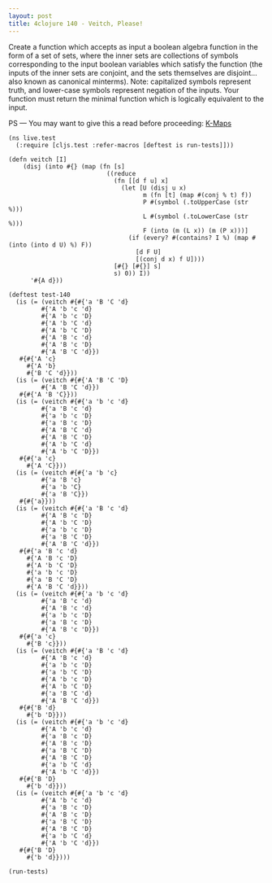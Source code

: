```yaml
---
layout: post
title: 4clojure 140 - Veitch, Please!
---
```


Create a function which accepts as input a boolean algebra function in the form of a set of sets, where the inner sets are collections of symbols corresponding to the input boolean variables which satisfy the function (the inputs of the inner sets are conjoint, and the sets themselves are disjoint... also known as canonical minterms). Note: capitalized symbols represent truth, and lower-case symbols represent negation of the inputs. Your function must return the minimal function which is logically equivalent to the input. 

PS — You may want to give this a read before proceeding: [K-Maps](http://en.wikipedia.org/wiki/K_map)

<pre><code class="language-klipse">(ns live.test
  (:require [cljs.test :refer-macros [deftest is run-tests]]))

(defn veitch [I]
    (disj (into #{} (map (fn [s]
                           ((reduce
                             (fn [[d f u] x]
                               (let [U (disj u x)
                                     m (fn [t] (map #(conj % t) f))
                                     P #(symbol (.toUpperCase (str %)))
                                     L #(symbol (.toLowerCase (str %)))
                                     F (into (m (L x)) (m (P x)))]
                                 (if (every? #(contains? I %) (map #(into (into d U) %) F))
                                   [d F U]
                                   [(conj d x) f U])))
                             [#{} [#{}] s]
                             s) 0)) I))
      '#{A d}))

(deftest test-140
  (is (= (veitch #{#{'a 'B 'C 'd}
         #{'A 'b 'c 'd}
         #{'A 'b 'c 'D}
         #{'A 'b 'C 'd}
         #{'A 'b 'C 'D}
         #{'A 'B 'c 'd}
         #{'A 'B 'c 'D}
         #{'A 'B 'C 'd}})
   #{#{'A 'c} 
     #{'A 'b}
     #{'B 'C 'd}}))
  (is (= (veitch #{#{'A 'B 'C 'D}
         #{'A 'B 'C 'd}})
   #{#{'A 'B 'C}}))
  (is (= (veitch #{#{'a 'b 'c 'd}
         #{'a 'B 'c 'd}
         #{'a 'b 'c 'D}
         #{'a 'B 'c 'D}
         #{'A 'B 'C 'd}
         #{'A 'B 'C 'D}
         #{'A 'b 'C 'd}
         #{'A 'b 'C 'D}})
   #{#{'a 'c}
     #{'A 'C}}))
  (is (= (veitch #{#{'a 'b 'c} 
         #{'a 'B 'c}
         #{'a 'b 'C}
         #{'a 'B 'C}})
   #{#{'a}}))
  (is (= (veitch #{#{'a 'B 'c 'd}
         #{'A 'B 'c 'D}
         #{'A 'b 'C 'D}
         #{'a 'b 'c 'D}
         #{'a 'B 'C 'D}
         #{'A 'B 'C 'd}})
   #{#{'a 'B 'c 'd}
     #{'A 'B 'c 'D}
     #{'A 'b 'C 'D}
     #{'a 'b 'c 'D}
     #{'a 'B 'C 'D}
     #{'A 'B 'C 'd}}))
  (is (= (veitch #{#{'a 'b 'c 'd}
         #{'a 'B 'c 'd}
         #{'A 'B 'c 'd}
         #{'a 'b 'c 'D}
         #{'a 'B 'c 'D}
         #{'A 'B 'c 'D}})
   #{#{'a 'c}
     #{'B 'c}}))
  (is (= (veitch #{#{'a 'B 'c 'd}
         #{'A 'B 'c 'd}
         #{'a 'b 'c 'D}
         #{'a 'b 'C 'D}
         #{'A 'b 'c 'D}
         #{'A 'b 'C 'D}
         #{'a 'B 'C 'd}
         #{'A 'B 'C 'd}})
   #{#{'B 'd}
     #{'b 'D}}))
  (is (= (veitch #{#{'a 'b 'c 'd}
         #{'A 'b 'c 'd}
         #{'a 'B 'c 'D}
         #{'A 'B 'c 'D}
         #{'a 'B 'C 'D}
         #{'A 'B 'C 'D}
         #{'a 'b 'C 'd}
         #{'A 'b 'C 'd}})
   #{#{'B 'D}
     #{'b 'd}}))
  (is (= (veitch #{#{'a 'b 'c 'd}
         #{'A 'b 'c 'd}
         #{'a 'B 'c 'D}
         #{'A 'B 'c 'D}
         #{'a 'B 'C 'D}
         #{'A 'B 'C 'D}
         #{'a 'b 'C 'd}
         #{'A 'b 'C 'd}})
   #{#{'B 'D}
     #{'b 'd}})))

(run-tests)
</code></pre>
